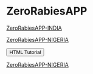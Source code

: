 # ZeroRabiesAPP
 <a href="https://anyadoc.shinyapps.io/ZeroRabiesINDIA/" target="_blank">ZeroRabiesAPP-INDIA</a>
 
 <a href="https://anyadoc.shinyapps.io/ZeroRabiesNigeria/" target="_blank">ZeroRabiesAPP-NIGERIA</a>
 
<button onclick="document.location='default.asp'">HTML Tutorial</button>


<a href="https://github.com/anyadoc/FRDattacks-India/blob/fe7b014d2f3853012fa48563e6f8ec3ae2e542ef/ZeroRabiesApp.pdf/" target="_blank">ZeroRabiesAPP-NIGERIA</a>
